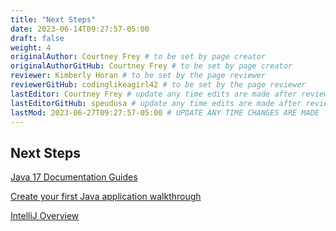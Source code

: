 ```yaml
---
title: "Next Steps"
date: 2023-06-14T09:27:57-05:00
draft: false
weight: 4
originalAuthor: Courtney Frey # to be set by page creator
originalAuthorGitHub: Courtney Frey # to be set by page creator
reviewer: Kimberly Horan # to be set by the page reviewer
reviewerGitHub: codinglikeagirl42 # to be set by the page reviewer
lastEditor: Courtney Frey # update any time edits are made after review
lastEditorGitHub: speudusa # update any time edits are made after review
lastMod: 2023-06-27T09:27:57-05:00 # UPDATE ANY TIME CHANGES ARE MADE
---
```


## Next Steps

[Java 17 Documentation Guides](https://docs.oracle.com/en/java/javase/17/books.html)

[Create your first Java application walkthrough](https://www.jetbrains.com/help/idea/creating-and-running-your-first-java-application.html)

[IntelliJ Overview](https://www.jetbrains.com/help/idea/guided-tour-around-the-user-interface.html#editor)